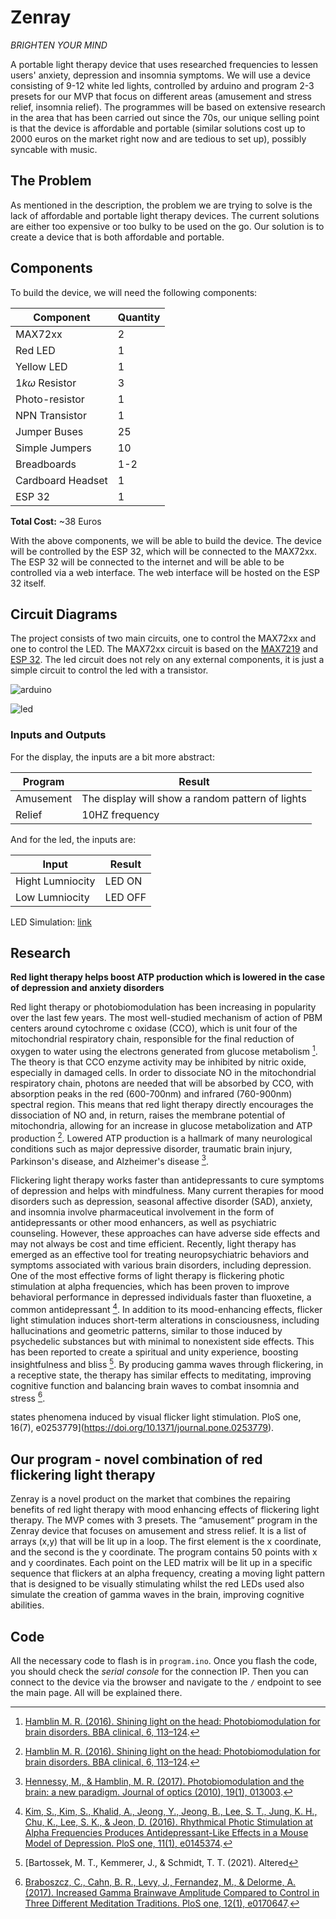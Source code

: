 # Zenray

*BRIGHTEN YOUR MIND*

A portable light therapy device that uses researched frequencies to lessen users' anxiety, depression and insomnia symptoms. We will use a device consisting of 9-12 white led lights, controlled by arduino and program 2-3 presets for our MVP that focus on different areas (amusement and stress relief, insomnia relief). The programmes will be based on extensive research in the area that has been carried out since the 70s, our unique selling point is that the device is affordable and portable (similar solutions cost up to 2000 euros on the market right now and are tedious to set up), possibly syncable with music.


## The Problem
As mentioned in the description, the problem we are trying to solve is the lack of affordable and portable light therapy devices. The current solutions are either too expensive or too bulky to be used on the go. Our solution is to create a device that is both affordable and portable.


## Components
To build the device, we will need the following components:

| Component           | Quantity |
|---------------------|----------|
| MAX72xx             | 2        |
| Red LED             | 1        |
| Yellow LED          | 1        |
| $1k\omega$ Resistor | 3        |
| Photo-resistor      | 1        |
| NPN Transistor      | 1        |
| Jumper Buses        | 25       |
| Simple Jumpers      | 10       |
| Breadboards         | 1-2      |
| Cardboard Headset   | 1        |
| ESP 32              | 1        |

**Total Cost:** ~38 Euros

With the above components, we will be able to build the device. The device will be controlled by the ESP 32, which will be connected to the MAX72xx. The ESP 32 will be connected to the internet and will be able to be controlled via a web interface. The web interface will be hosted on the ESP 32 itself.


## Circuit Diagrams
The project consists of two main circuits, one to control the MAX72xx and one to control the LED. The MAX72xx circuit is based on the [MAX7219](https://how2electronics.com/8x8-led-matrix-max7219-arduino/) and [ESP 32](https://www.espressif.com/sites/default/files/documentation/esp32_datasheet_en.pdf). The led circuit does not rely on any external components, it is just a simple circuit to control the led with a transistor.

![arduino](./circuit_ard.svg)

![led](./circuit_led.svg)

### Inputs and Outputs
For the display, the inputs are a bit more abstract:

| Program   | Result                                           |
|-----------|--------------------------------------------------|
| Amusement | The display will show a random pattern of lights |
| Relief    | 10HZ frequency                                   |

And for the led, the inputs are:

| Input            | Result  |
|------------------|---------|
| Hight Lumniocity | LED ON  |
| Low Lumniocity   | LED OFF |

LED Simulation: [link](https://www.tinkercad.com/things/hfVYoatWuRI?sharecode=ZBD9FycEfKoT8tPLrLQteGDT8PjNM_R2r0t22P-xDYU)


## Research

**Red light therapy helps boost ATP production which is lowered in the case of depression and anxiety disorders**

Red light therapy or photobiomodulation has been increasing in popularity over the last few years. The most well-studied mechanism of action of PBM centers around cytochrome c oxidase (CCO), which is unit four of the mitochondrial respiratory chain, responsible for the final reduction of oxygen to water using the electrons generated from glucose metabolism [^1^]. The theory is that CCO enzyme activity may be inhibited by nitric oxide, especially in damaged cells. In order to dissociate NO in the mitochondrial respiratory chain, photons are needed that will be absorbed by CCO, with absorption peaks in the red (600-700nm) and infrared (760-900nm) spectral region. This means that red light therapy directly encourages the dissociation of NO and, in return, raises the membrane potential of mitochondria, allowing for an increase in glucose metabolization and ATP production [^1^]. Lowered ATP production is a hallmark of many neurological conditions such as major depressive disorder, traumatic brain injury, Parkinson's disease, and Alzheimer's disease [^2^].

Flickering light therapy works faster than antidepressants to cure symptoms of depression and helps with mindfulness. Many current therapies for mood disorders such as depression, seasonal affective disorder (SAD), anxiety, and insomnia involve pharmaceutical involvement in the form of antidepressants or other mood enhancers, as well as psychiatric counseling. However, these approaches can have adverse side effects and may not always be cost and time efficient. Recently, light therapy has emerged as an effective tool for treating neuropsychiatric behaviors and symptoms associated with various brain disorders, including depression. One of the most effective forms of light therapy is flickering photic stimulation at alpha frequencies, which has been proven to improve behavioral performance in depressed individuals faster than fluoxetine, a common antidepressant [^3^]. In addition to its mood-enhancing effects, flicker light stimulation induces short-term alterations in consciousness, including hallucinations and geometric patterns, similar to those induced by psychedelic substances but with minimal to nonexistent side effects. This has been reported to create a spiritual and unity experience, boosting insightfulness and bliss [^4^]. By producing gamma waves through flickering, in a receptive state, the therapy has similar effects to meditating, improving cognitive function and balancing brain waves to combat insomnia and stress [^5^].

[^1^]: [Hamblin M. R. (2016). Shining light on the head: Photobiomodulation for brain disorders. BBA clinical, 6, 113–124](https://doi.org/10.1016/j.bbacli.2016.09.002).
[^2^]: [Hennessy, M., & Hamblin, M. R. (2017). Photobiomodulation and the brain: a new paradigm. Journal of optics (2010), 19(1), 013003](https://doi.org/10.1088/2040-8986/19/1/013003).
[^3^]: [Kim, S., Kim, S., Khalid, A., Jeong, Y., Jeong, B., Lee, S. T., Jung, K. H., Chu, K., Lee, S. K., & Jeon, D. (2016). Rhythmical Photic Stimulation at Alpha Frequencies Produces Antidepressant-Like Effects in a Mouse Model of Depression. PloS one, 11(1), e0145374](https://doi.org/10.1371/journal.pone.0145374).
[^4^]: [Bartossek, M. T., Kemmerer, J., & Schmidt, T. T. (2021). Altered

 states phenomena induced by visual flicker light stimulation. PloS one, 16(7), e0253779](https://doi.org/10.1371/journal.pone.0253779).
[^5^]: [Braboszcz, C., Cahn, B. R., Levy, J., Fernandez, M., & Delorme, A. (2017). Increased Gamma Brainwave Amplitude Compared to Control in Three Different Meditation Traditions. PloS one, 12(1), e0170647](https://doi.org/10.1371/journal.pone.0170647).

## Our program - novel combination of red flickering light therapy

Zenray is a novel product on the market that combines the repairing benefits of red light therapy with mood enhancing effects of flickering light therapy. The MVP comes with 3 presets. The “amusement” program in the Zenray device that focuses on amusement and stress relief. It is a list of arrays (x,y) that will be lit up in a loop. The first element is the x coordinate, and the second is the y coordinate. The program contains 50 points with x and y coordinates. Each point on the LED matrix will be lit up in a specific sequence that flickers at an alpha frequency, creating a moving light pattern that is designed to be visually stimulating whilst the red LEDs used also simulate the creation of gamma waves in the brain, improving cognitive abilities.


## Code

All the necessary code to flash is in `program.ino`. Once you flash the code, you should check the *serial console* for the connection IP. Then you can connect to the device via the browser and navigate to the `/` endpoint to see the main page. All will be explained there.
